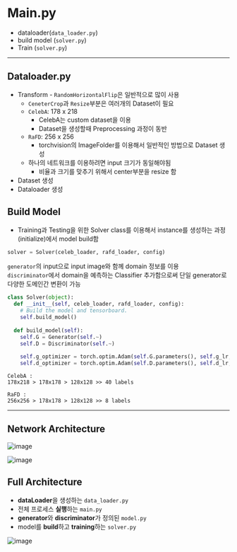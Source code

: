 # Main.py
- dataloader(```data_loader.py```)
- build model (```solver.py```)
- Train (```solver.py```)



---


## Dataloader.py
- Transform - ```RandomHorizontalFlip```은 일반적으로 많이 사용
  - ```CeneterCrop```과 ```Resize```부분은 여러개의 Dataset이 필요
  - ```CelebA```: 178 x 218
    - CelebA는 custom dataset을 이용
    - Dataset을 생성할때 Preprocessing 과정이 동반
  - ```RaFD```: 256 x 256
     - torchvision의 ImageFolder를 이용해서 일반적인 방법으로 Dataset 생성
  - 하나의 네트워크를 이용하려면 input 크기가 동일해야됨
    - 비율과 크기를 맞추기 위해서 center부분을 resize 함
- Dataset 생성
- Dataloader 생성

## Build Model
- Training과 Testing을 위한 Solver class를 이용해서 instance를 생성하는 과정(initialize)에서 model build함

```python
solver = Solver(celeb_loader, rafd_loader, config)
```

```generator```의 input으로 input image와 함께 domain 정보를 이용  
```discriminator```에서 domain을 예측하는 Classifier 추가함으로써 단일 generator로 다양한 도메인간 변환이 가능

```python
class Solver(object):
  def __init__(self, celeb_loader, rafd_loader, config):
    # Build the model and tensorboard.
    self.build_model()
    
  def build_model(self):
    self.G = Generator(self.~)
    self.D = Discriminator(self.~)
    
    self.g_optimizer = torch.optim.Adam(self.G.parameters(), self.g_lr, [self.beta1, self.beta2])
    self.d_optimizer = torch.optim.Adam(self.D.parameters(), self.d_lr, [self.beta1, self.beta2])
```

```
CelebA :
178x218 > 178x178 > 128x128 >> 40 labels

RaFD : 
256x256 > 178x178 > 128x128 >> 8 labels

```

---


## Network Architecture



![image](https://user-images.githubusercontent.com/72767245/121519560-cce71480-ca2c-11eb-96c9-e0a9be4114cf.png)


![image](https://user-images.githubusercontent.com/72767245/121519581-d5d7e600-ca2c-11eb-9e8d-185865b096ba.png)


## Full Architecture

- **dataLoader**을 생성하는 ```data_loader.py```
- 전체 프로세스 **실행**하는 ```main.py```
- **generator**와 **discriminator**가 정의된 ```model.py```
- model를 **build**하고 **training**하는 ```solver.py```

![image](https://user-images.githubusercontent.com/72767245/121520433-dde45580-ca2d-11eb-848d-6db3907b6588.png)
